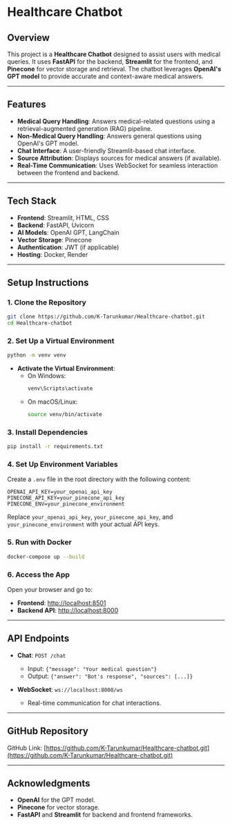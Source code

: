 
# Healthcare Chatbot

## Overview
This project is a **Healthcare Chatbot** designed to assist users with medical queries. It uses **FastAPI** for the backend, **Streamlit** for the frontend, and **Pinecone** for vector storage and retrieval. The chatbot leverages **OpenAI's GPT model** to provide accurate and context-aware medical answers.

---



## Features
- **Medical Query Handling**: Answers medical-related questions using a retrieval-augmented generation (RAG) pipeline.
- **Non-Medical Query Handling**: Answers general questions using OpenAI's GPT model.
- **Chat Interface**: A user-friendly Streamlit-based chat interface.
- **Source Attribution**: Displays sources for medical answers (if available).
- **Real-Time Communication**: Uses WebSocket for seamless interaction between the frontend and backend.

---

## Tech Stack
- **Frontend**: Streamlit, HTML, CSS
- **Backend**: FastAPI, Uvicorn
- **AI Models**: OpenAI GPT, LangChain
- **Vector Storage**: Pinecone
- **Authentication**: JWT (if applicable)
- **Hosting**: Docker, Render

---

## Setup Instructions

### 1. Clone the Repository
```bash
git clone https://github.com/K-Tarunkumar/Healthcare-chatbot.git
cd Healthcare-chatbot
```

### 2. Set Up a Virtual Environment
```bash
python -m venv venv
```

- **Activate the Virtual Environment**:
  - On Windows:
    ```bash
    venv\Scripts\activate
    ```
  - On macOS/Linux:
    ```bash
    source venv/bin/activate
    ```

### 3. Install Dependencies
```bash
pip install -r requirements.txt
```

### 4. Set Up Environment Variables
Create a `.env` file in the root directory with the following content:
```plaintext
OPENAI_API_KEY=your_openai_api_key
PINECONE_API_KEY=your_pinecone_api_key
PINECONE_ENV=your_pinecone_environment
```

Replace `your_openai_api_key`, `your_pinecone_api_key`, and `your_pinecone_environment` with your actual API keys.

### 5. Run with Docker
```bash
docker-compose up --build
```

### 6. Access the App
Open your browser and go to:
- **Frontend**: [http://localhost:8501](http://localhost:8501)
- **Backend API**: [http://localhost:8000](http://localhost:8000)

---

## API Endpoints
- **Chat**: `POST /chat`
  - Input: `{"message": "Your medical question"}`
  - Output: `{"answer": "Bot's response", "sources": [...]}`

- **WebSocket**: `ws://localhost:8000/ws`
  - Real-time communication for chat interactions.

---

## GitHub Repository
GitHub Link: [https://github.com/K-Tarunkumar/Healthcare-chatbot.git](https://github.com/K-Tarunkumar/Healthcare-chatbot.git)



---

## Acknowledgments
- **OpenAI** for the GPT model.
- **Pinecone** for vector storage.
- **FastAPI** and **Streamlit** for backend and frontend frameworks.

